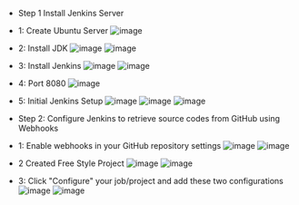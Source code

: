 - Step 1 Install Jenkins Server
- 1: Create Ubuntu Server
![image](https://user-images.githubusercontent.com/94152732/174500522-58718e0f-4b8b-4de8-be8e-967ea0afaaba.png)

- 2: Install JDK
![image](https://user-images.githubusercontent.com/94152732/174500554-2d53da89-ab1d-4b52-9250-e3e78d1bcb74.png)
![image](https://user-images.githubusercontent.com/94152732/174500592-9ebee99f-193e-4f48-bdd4-e8f767207ca7.png)

- 3: Install Jenkins
![image](https://user-images.githubusercontent.com/94152732/174500739-fa36bbb5-0204-4b1c-abd8-565707eba53c.png)
![image](https://user-images.githubusercontent.com/94152732/174500761-16027f49-0b1d-4535-a1c4-b45673401235.png)

- 4: Port 8080
![image](https://user-images.githubusercontent.com/94152732/174500815-a3fe83f8-b89b-4b7f-a463-4914b117a70e.png)

- 5: Initial Jenkins Setup
![image](https://user-images.githubusercontent.com/94152732/174500887-fc120e83-e655-411a-acc2-195a095a4634.png)
![image](https://user-images.githubusercontent.com/94152732/174501043-26ab0c17-47cc-4a8a-89a8-8bd2a4882a6d.png)
![image](https://user-images.githubusercontent.com/94152732/174501134-a7d58b53-10c0-471e-afc0-cd80a4c46bf1.png)

- Step 2: Configure Jenkins to retrieve source codes from GitHub using Webhooks

- 1: Enable webhooks in your GitHub repository settings
![image](https://user-images.githubusercontent.com/94152732/174502672-66775aab-cc10-42cb-8dc3-a301f3fd0e79.png)
![image](https://user-images.githubusercontent.com/94152732/174502816-8e49b672-a300-490f-8b97-336046e9401e.png)

- 2 Created Free Style Project
![image](https://user-images.githubusercontent.com/94152732/174502875-020b57cb-20f4-4299-8749-b7b80001354f.png)
![image](https://user-images.githubusercontent.com/94152732/175785570-be21e59e-2098-4e02-a40a-9a0ff5280206.png)

- 3: Click "Configure" your job/project and add these two configurations
![image](https://user-images.githubusercontent.com/94152732/175785674-1630d7ae-b79b-4684-bd05-d7c4a6a64486.png)
![image](https://user-images.githubusercontent.com/94152732/175785807-e8f44977-52ad-42aa-8bad-ce43cd3049d1.png)
